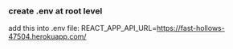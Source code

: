 ### create .env at root level
add this into .env file: REACT_APP_API_URL=https://fast-hollows-47504.herokuapp.com/